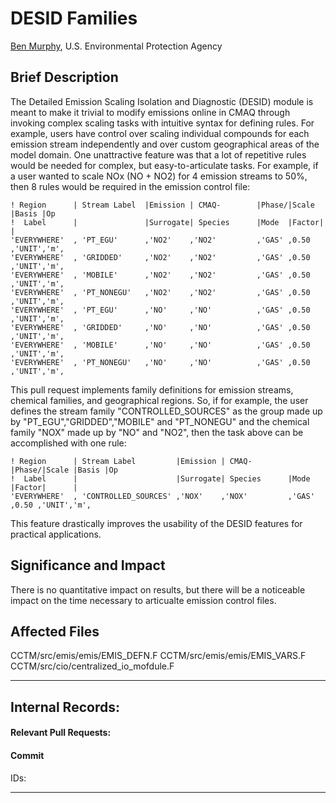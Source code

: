 # DESID Families
[Ben Murphy](mailto:murphy.ben@epa.gov), U.S. Environmental Protection Agency

## Brief Description
The Detailed Emission Scaling Isolation and Diagnostic (DESID) module is meant to make it trivial to modify emissions online in CMAQ through invoking complex scaling tasks with intuitive syntax for defining rules. For example, users have control over scaling individual compounds for each emission stream independently and over custom geographical areas of the model domain. One unattractive feature was that a lot of repetitive rules would be needed for complex, but easy-to-articulate tasks. For example, if a user wanted to scale NOx (NO + NO2) for 4 emission streams to 50%, then 8 rules would be required in the emission control file:  
```
! Region      | Stream Label  |Emission | CMAQ-        |Phase/|Scale |Basis |Op  
!  Label      |               |Surrogate| Species      |Mode  |Factor|      |
'EVERYWHERE'  , 'PT_EGU'      ,'NO2'    ,'NO2'         ,'GAS' ,0.50 ,'UNIT','m',
'EVERYWHERE'  , 'GRIDDED'     ,'NO2'    ,'NO2'         ,'GAS' ,0.50 ,'UNIT','m',
'EVERYWHERE'  , 'MOBILE'      ,'NO2'    ,'NO2'         ,'GAS' ,0.50 ,'UNIT','m',
'EVERYWHERE'  , 'PT_NONEGU'   ,'NO2'    ,'NO2'         ,'GAS' ,0.50 ,'UNIT','m',
'EVERYWHERE'  , 'PT_EGU'      ,'NO'     ,'NO'          ,'GAS' ,0.50 ,'UNIT','m',
'EVERYWHERE'  , 'GRIDDED'     ,'NO'     ,'NO'          ,'GAS' ,0.50 ,'UNIT','m',
'EVERYWHERE'  , 'MOBILE'      ,'NO'     ,'NO'          ,'GAS' ,0.50 ,'UNIT','m',
'EVERYWHERE'  , 'PT_NONEGU'   ,'NO'     ,'NO'          ,'GAS' ,0.50 ,'UNIT','m',
```  
This pull request implements family definitions for emission streams, chemical families, and geographical regions. So, if for example, the user defines the stream family "CONTROLLED_SOURCES" as the group made up by "PT_EGU","GRIDDED","MOBILE" and "PT_NONEGU" and the chemical family "NOX" made up by "NO" and "NO2", then the task above can be accomplished with one rule:
```
! Region      | Stream Label         |Emission | CMAQ-        |Phase/|Scale |Basis |Op  
!  Label      |                      |Surrogate| Species      |Mode  |Factor|      |
'EVERYWHERE'  , 'CONTROLLED_SOURCES' ,'NOX'    ,'NOX'         ,'GAS' ,0.50 ,'UNIT','m',
```  
This feature drastically improves the usability of the DESID features for practical applications. 

## Significance and Impact  
There is no quantitative impact on results, but there will be a noticeable impact on the time necessary to articualte emission control files.  

## Affected Files
CCTM/src/emis/emis/EMIS_DEFN.F
CCTM/src/emis/emis/EMIS_VARS.F
CCTM/src/cio/centralized_io_mofdule.F

-----
## Internal Records:
#### Relevant Pull Requests:


#### Commit 
IDs:                        

-----
